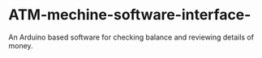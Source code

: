 # ATM-mechine-software-interface-
An Arduino based software for checking balance and reviewing details of money.
